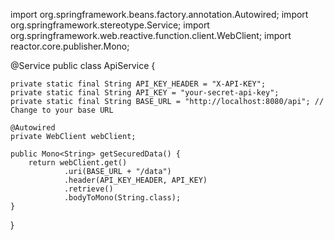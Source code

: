 import org.springframework.beans.factory.annotation.Autowired;
import org.springframework.stereotype.Service;
import org.springframework.web.reactive.function.client.WebClient;
import reactor.core.publisher.Mono;

@Service
public class ApiService {

    private static final String API_KEY_HEADER = "X-API-KEY";
    private static final String API_KEY = "your-secret-api-key";
    private static final String BASE_URL = "http://localhost:8080/api"; // Change to your base URL

    @Autowired
    private WebClient webClient;

    public Mono<String> getSecuredData() {
        return webClient.get()
                .uri(BASE_URL + "/data")
                .header(API_KEY_HEADER, API_KEY)
                .retrieve()
                .bodyToMono(String.class);
    }
}
